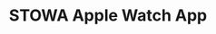 ---
layout: project
permalink: stowa-apple-watch-app

title: STOWA Apple Watch App
description: Interface design, animation design, prototyping
cover-image:
    url: https://source.unsplash.com/collection/1368747/986x1498
    description: A nice cover image for my project.
---